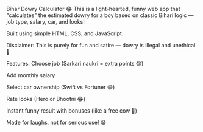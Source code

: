Bihar Dowry Calculator 😂
This is a light-hearted, funny web app that "calculates" the estimated dowry for a boy based on classic Bihari logic — job type, salary, car, and looks!

Built using simple HTML, CSS, and JavaScript.

Disclaimer: This is purely for fun and satire — dowry is illegal and unethical. 🙏

Features:
Choose job (Sarkari naukri = extra points 😎)

Add monthly salary

Select car ownership (Swift vs Fortuner 😅)

Rate looks (Hero or Bhootni 😂)

Instant funny result with bonuses (like a free cow 🐄)

Made for laughs, not for serious use! 😁
